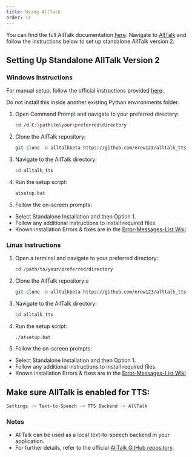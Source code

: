 ```yaml
---
title: Using AllTalk
order: 14
---
```


You can find the full AllTalk documentation [here](https://github.com/erew123/alltalk_tts/wiki).
Navigate to [AllTalk](https://github.com/erew123/alltalk_tts) and follow the instructions below to set up standalone AllTalk version 2.

## Setting Up Standalone AllTalk Version 2

### Windows Instructions

For manual setup, follow the official instructions provided [here](https://github.com/erew123/alltalk_tts/wiki/Install-%E2%80%90-Standalone-Installation).

Do not install this inside another existing Python environments folder.

1. Open Command Prompt and navigate to your preferred directory:
    ```bash
    cd /d C:\path\to\your\preferred\directory
    ```
    
2. Clone the AllTalk repository:
    ```bash
    git clone -b alltalkbeta https://github.com/erew123/alltalk_tts
    ```

3. Navigate to the AllTalk directory:
    ```bash
    cd alltalk_tts
    ```

4. Run the setup script:
    ```bash
    atsetup.bat
    ```

5. Follow the on-screen prompts:
* Select Standalone Installation and then Option 1.
* Follow any additional instructions to install required files.
* Known installation Errors & fixes are in the [Error-Messages-List Wiki](https://github.com/erew123/alltalk_tts/wiki/Error-Messages-List)

### Linux Instructions

1. Open a terminal and navigate to your preferred directory:
    ```bash
    cd /path/to/your/preferred/directory
    ```

2. Clone the AllTalk repository:s
    ```bash
    git clone -b alltalkbeta https://github.com/erew123/alltalk_tts
    ```

3. Navigate to the AllTalk directory:
    ```bash
    cd alltalk_tts
    ```

4. Run the setup script:
    ```bash
    ./atsetup.bat
    ```

5. Follow the on-screen prompts:
* Select Standalone Installation and then Option 1.
* Follow any additional instructions to install required files.
* Known installation Errors & fixes are in the [Error-Messages-List Wiki](https://github.com/erew123/alltalk_tts/wiki/Error-Messages-List)

## Make sure AllTalk is enabled for TTS:

```bash
Settings -> Text-to-Speech -> TTS Backend -> AllTalk
```

### Notes
- AllTalk can be used as a local text-to-speech backend in your application.
- For further details, refer to the official [AllTalk GitHub repository](https://github.com/erew123/alltalk_tts).